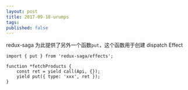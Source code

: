 ```yaml
---
layout: post
title: 2017-09-18-urumps
tags:
published: false
---
```


redux-saga 为此提供了另外一个函数`put`，这个函数用于创建 dispatch Effect

```markup
import { put } from 'redux-saga/effects';

function *fetchProducts {
    const ret = yield call(Api, {});
    yield put({ type: 'xxx', ret });
}
```

